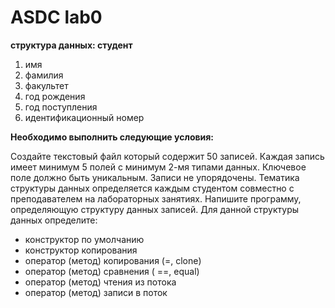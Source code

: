 # ASDC lab0

**структура данных: студент**

1. имя
2. фамилия
3. факультет
4. год рождения
5. год поступления
6. идентификационный номер

**Необходимо выполнить следующие условия:**

Создайте текстовый файл который содержит 50 записей. Каждая запись имеет минимум 5 полей с минимум 2-мя типами данных.
Ключевое поле должно быть уникальным. Записи не упорядочены. Тематика структуры данных определяется каждым студентом
совместно с преподавателем на лабораторных занятиях.
Напишите программу, определяющую структуру данных записей. Для данной структуры данных определите:

* конструктор по умолчанию
* конструктор копирования
* оператор (метод) копирования (=, clone)
* оператор (метод) сравнения ( ==, equal)
* оператор (метод) чтения из потока
* оператор (метод) записи в поток

